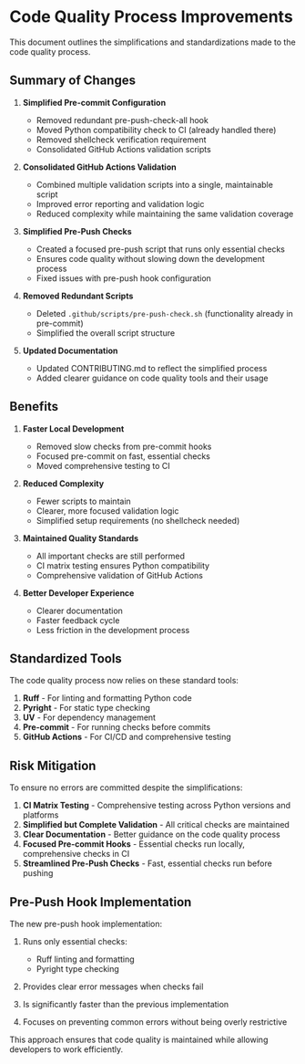 # Code Quality Process Improvements

This document outlines the simplifications and standardizations made to the code quality process.

## Summary of Changes

1. **Simplified Pre-commit Configuration**

   - Removed redundant pre-push-check-all hook
   - Moved Python compatibility check to CI (already handled there)
   - Removed shellcheck verification requirement
   - Consolidated GitHub Actions validation scripts

1. **Consolidated GitHub Actions Validation**

   - Combined multiple validation scripts into a single, maintainable script
   - Improved error reporting and validation logic
   - Reduced complexity while maintaining the same validation coverage

1. **Simplified Pre-Push Checks**

   - Created a focused pre-push script that runs only essential checks
   - Ensures code quality without slowing down the development process
   - Fixed issues with pre-push hook configuration

1. **Removed Redundant Scripts**

   - Deleted `.github/scripts/pre-push-check.sh` (functionality already in pre-commit)
   - Simplified the overall script structure

1. **Updated Documentation**

   - Updated CONTRIBUTING.md to reflect the simplified process
   - Added clearer guidance on code quality tools and their usage

## Benefits

1. **Faster Local Development**

   - Removed slow checks from pre-commit hooks
   - Focused pre-commit on fast, essential checks
   - Moved comprehensive testing to CI

1. **Reduced Complexity**

   - Fewer scripts to maintain
   - Clearer, more focused validation logic
   - Simplified setup requirements (no shellcheck needed)

1. **Maintained Quality Standards**

   - All important checks are still performed
   - CI matrix testing ensures Python compatibility
   - Comprehensive validation of GitHub Actions

1. **Better Developer Experience**

   - Clearer documentation
   - Faster feedback cycle
   - Less friction in the development process

## Standardized Tools

The code quality process now relies on these standard tools:

1. **Ruff** - For linting and formatting Python code
1. **Pyright** - For static type checking
1. **UV** - For dependency management
1. **Pre-commit** - For running checks before commits
1. **GitHub Actions** - For CI/CD and comprehensive testing

## Risk Mitigation

To ensure no errors are committed despite the simplifications:

1. **CI Matrix Testing** - Comprehensive testing across Python versions and platforms
1. **Simplified but Complete Validation** - All critical checks are maintained
1. **Clear Documentation** - Better guidance on the code quality process
1. **Focused Pre-commit Hooks** - Essential checks run locally, comprehensive checks in CI
1. **Streamlined Pre-Push Checks** - Fast, essential checks run before pushing

## Pre-Push Hook Implementation

The new pre-push hook implementation:

1. Runs only essential checks:

   - Ruff linting and formatting
   - Pyright type checking

1. Provides clear error messages when checks fail

1. Is significantly faster than the previous implementation

1. Focuses on preventing common errors without being overly restrictive

This approach ensures that code quality is maintained while allowing developers to work efficiently.

